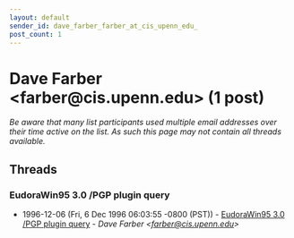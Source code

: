 ```yaml
---
layout: default
sender_id: dave_farber_farber_at_cis_upenn_edu_
post_count: 1
---
```


# Dave Farber <farber<span>@</span>cis.upenn.edu> (1 post)

_Be aware that many list participants used multiple email addresses over their time active on the list. As such this page may not contain all threads available._

## Threads

### EudoraWin95 3.0 /PGP plugin query
+ 1996-12-06 (Fri, 6 Dec 1996 06:03:55 -0800 (PST)) - [EudoraWin95 3.0 /PGP plugin query](/archive/1996/12/04d181a8ebae1b6297f89267d0e17fd4a6363806ec79945192e3c2af1ee57acd) - _Dave Farber \<farber@cis.upenn.edu\>_

